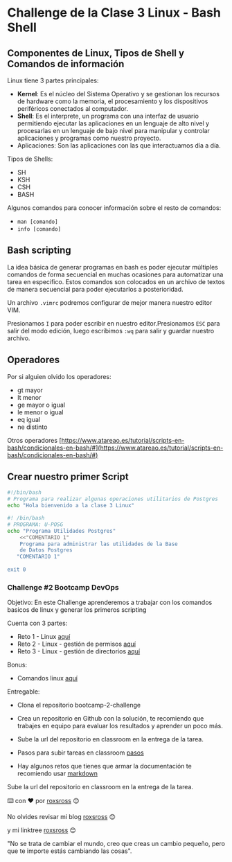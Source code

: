 # Challenge de la Clase 3 Linux - Bash Shell

## ****Componentes de Linux, Tipos de Shell y Comandos de información****

Linux tiene 3 partes principales:

- **Kernel**: Es el núcleo del Sistema Operativo y se gestionan los recursos de hardware como la memoria, el procesamiento y los dispositivos periféricos conectados al computador.
- **Shell**: Es el interprete, un programa con una interfaz de usuario permitiendo ejecutar las aplicaciones en un lenguaje de alto nivel y procesarlas en un lenguaje de bajo nivel para manipular y controlar aplicaciones y programas como nuestro proyecto.
- Aplicaciones: Son las aplicaciones con las que interactuamos día a día.

Tipos de Shells:

- SH
- KSH
- CSH
- BASH

Algunos comandos para conocer información sobre el resto de comandos:

- `man [comando]`
- `info [comando]`

## ****Bash scripting****

La idea básica de generar programas en bash es poder ejecutar múltiples comandos de forma secuencial en muchas ocasiones para automatizar una tarea en especifico. Estos comandos son colocados en un archivo de textos de manera secuencial para poder ejecutarlos a posterioridad.

Un archivo `.vimrc` podremos configurar de mejor manera nuestro editor VIM.

Presionamos `I` para poder escribir en nuestro editor.Presionamos `ESC` para salir del modo edición, luego escribimos `:wq` para salir y guardar nuestro archivo.

## Operadores

Por si alguien olvido los operadores:

- gt mayor
- lt menor
- ge mayor o igual
- le menor o igual
- eq igual
- ne distinto

Otros operadores [https://www.atareao.es/tutorial/scripts-en-bash/condicionales-en-bash/#](https://www.atareao.es/tutorial/scripts-en-bash/condicionales-en-bash/#)

## ****Crear nuestro primer Script****

```bash
#!/bin/bash
# Programa para realizar algunas operaciones utilitarios de Postgres
echo "Hola bienvenido a la clase 3 Linux"
```

```bash
#! /bin/bash
# PROGRAMA: U-POSG
echo "Programa Utilidades Postgres"
    <<"COMENTARIO 1"
    Programa para administrar las utilidades de la Base
    de Datos Postgres
   "COMENTARIO 1"
    
exit 0
```

### Challenge #2 Bootcamp DevOps

Objetivo:
En este Challenge aprenderemos a trabajar con los comandos basicos de linux
y generar los primeros scripting

Cuenta con 3 partes:

- Reto 1 - Linux [aquí](https://github.com/roxsross/bootcamp-2-challenge/tree/master/01/reto1.md)
- Reto 2 - Linux - gestión de permisos [aquí](https://github.com/roxsross/bootcamp-2-challenge/tree/master/02/reto2.md)
- Reto 3 - Linux - gestión de directorios [aquí](https://github.com/roxsross/bootcamp-2-challenge/tree/master/03/reto3.md)


Bonus:
- Comandos linux [aquí](https://github.com/roxsross/bootcamp-2-challenge/tree/master/bonus/comandos_linux.properties) 

Entregable:

- Clona el repositorio bootcamp-2-challenge

- Crea un repositorio en Github con la solución, te recomiendo que trabajes en equipo para evaluar los resultados y aprender un poco más.

- Sube la url del repositorio en classroom en la entrega de la tarea.

- Pasos para subir tareas en classroom [pasos](https://support.google.com/edu/classroom/answer/6020285?hl=es&co=GENIE.Platform%3DDesktop) 

- Hay algunos retos que tienes que armar la documentación te recomiendo usar [markdown](https://docs.github.com/es/get-started/writing-on-github/getting-started-with-writing-and-formatting-on-github/basic-writing-and-formatting-syntax)

Sube la url del repositorio en classroom en la entrega de la tarea.

⌨️ con ❤️ por [roxsross](https://github.com/roxsross) 😊

No olvides revisar mi blog [roxsross](https://blog.295devops.com) 😊

y mi linktree [roxsross](https://roxs.295devops.com) 😊

"No se trata de cambiar el mundo, creo que creas un cambio pequeño, pero que te importe estás cambiando las cosas".
